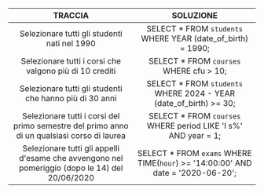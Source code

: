 | TRACCIA                                      | SOLUZIONE                                                    |
| :--------------------------------------------: | :------------------------------------------------------------: |
| Selezionare tutti gli studenti nati nel 1990 | SELECT \* FROM `students` WHERE YEAR (date_of_birth) = 1990; |
| Selezionare tutti i corsi che valgono più di 10 crediti | SELECT * FROM `courses` WHERE cfu > 10;  |
|Selezionare tutti gli studenti che hanno più di 30 anni|SELECT * FROM `students` WHERE 2024 - YEAR (date_of_birth) >= 30; |
|Selezionare tutti i corsi del primo semestre del primo anno di un qualsiasi corso di laurea|SELECT * FROM `courses` WHERE period LIKE 'I s%' AND year = 1; |
|Selezionare tutti gli appelli d'esame che avvengono nel pomeriggio (dopo le 14) del 20/06/2020|SELECT * FROM `exams` WHERE TIME(`hour`) >= '14:00:00' AND date = '2020-06-20'; |
